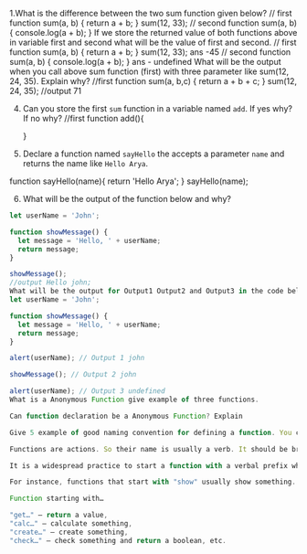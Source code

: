1.What is the difference between the two sum function given below?
// first
function sum(a, b) {
  return a + b;
}
sum(12, 33);
// second
function sum(a, b) {
  console.log(a + b);
}
If we store the returned value of both functions above in variable first and second what will be the value of first and second.
// first
function sum(a, b) {
  return a + b;
}
sum(12, 33);
ans -45
// second
function sum(a, b) {
  console.log(a + b);
}
ans - undefined
What will be the output when you call above sum function (first) with three parameter like sum(12, 24, 35). Explain why?
//first
function sum(a, b,c) {
  return a + b + c;
}
sum(12, 24, 35); //output 71

4. Can you store the first `sum` function in a variable named `add`. If yes why? If no why?
   //first
   function add(){

   }


5. Declare a function named `sayHello` the accepts a parameter `name` and returns the name like `Hello Arya`.

function sayHello(name){
  return 'Hello Arya';
}
sayHello(name);

6. What will be the output of the function below and why?

```js
let userName = 'John';

function showMessage() {
  let message = 'Hello, ' + userName;
  return message;
}

showMessage();
//output Hello john;
What will be the output for Output1 Output2 and Output3 in the code below.
let userName = 'John';

function showMessage() {
  let message = 'Hello, ' + userName;
  return message;
}

alert(userName); // Output 1 john

showMessage(); // Output 2 john

alert(userName); // Output 3 undefined
What is a Anonymous Function give example of three functions.

Can function declaration be a Anonymous Function? Explain

Give 5 example of good naming convention for defining a function. You can read the details below to do that.

Functions are actions. So their name is usually a verb. It should be brief, as accurate as possible and describe what the function does, so that someone reading the code gets an indication of what the function does.

It is a widespread practice to start a function with a verbal prefix which vaguely describes the action. There must be an agreement within the team on the meaning of the prefixes.

For instance, functions that start with "show" usually show something.

Function starting with…

"get…" – return a value,
"calc…" – calculate something,
"create…" – create something,
"check…" – check something and return a boolean, etc.
